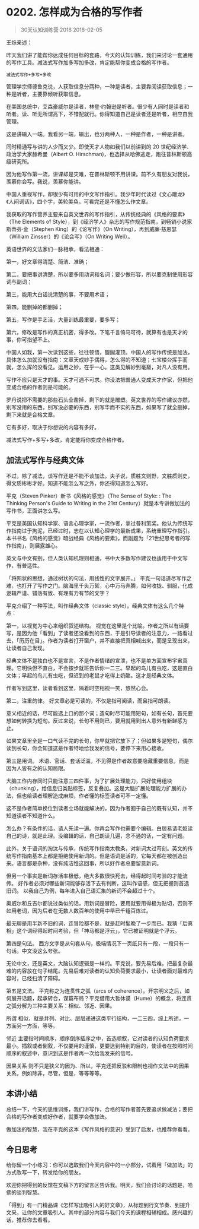 # 0202. 怎样成为合格的写作者
> 30天认知训练营·2018
2018-02-05

王烁亲述：

昨天我们讲了能帮你达成任何目标的套路，今天的认知训练，我们来讨论一套通用的写作工具。减法式写作加多写加多改，肯定能帮你变成合格的写作者。

	减法式写作+多写+多改

管理学宗师德鲁克说，人获取信息分两种，一种是读者，主要靠阅读获取信息；一种是听者，主要靠倾听获取信息。 

在美国总统中，艾森豪威尔是读者，林登·约翰逊是听者。很少有人同时是读者和听者。读、听无所谓高下，不错配就行。你得知道自己是读者还是听者，相应自我管理。

这是讲输入一端。我看另一端，输出，也分两种人，一种是作者，一种是讲者。

同时精通写与讲的人少而又少。即使天才人物如我们以前讲到的 20 世纪经济学、政治学大家赫希曼（Albert O. Hirschman)，也选择从哈佛逃走，跑往普林斯顿高级研究所。

因为他写作第一流，讲课却是灾难，在普林斯顿不用讲课。前不久有朋友对我说，羡慕你会写。我说，羡慕你能讲。

中国人重视写作，却很少有可用的中文写作指引。我少年时代读过《文心雕龙》《人间词话》，四个字，美轮美奂，可看完还是不懂怎么作文章。

我获取的写作营养主要来自英文世界的写作指引，从传统经典的《风格的要素》（The Elements of Style），到《经济学人》杂志的写作规范指南，到畅销小说家斯蒂芬·金（Stephen King）的《论写作》（On Writing），再到威廉·慈恩瑟（William Zinsser）的《论会写》（On Writing Well）。

英语世界的文法家们一脉相承，看法相通：

第一，好文章得清楚、简洁、准确；

第二，要把事讲清楚，所以要多用动词和名词；要少做形容，所以要克制使用形容词与副词；

第三，能用大白话说清楚的事，不要用术语；

第四，能删掉的都删掉；

第五，写作是手艺活，大量训练最重要，要多写；

第六，修改是写作的真正机密，得多改。下笔千言倚马可待，就算有也是天才的事，你可指望不上。

中国人如我，第一次读到这些，往往顿悟，醍醐灌顶。中国人的写作传统是加法，具体怎么加就没有指南：文章天成妙手偶得，怎么得的不知道；七宝楼台挥手而就，怎么挥的没看见。运用之妙，在乎一心。这类见解妙到毫巅，对凡人没有用。

写作不应只是天才的事。天才可遇不可求。你没法把普通人变成天才作家，但把他变成合格的作者则是可能的。

罗丹说把不需要的那些石头全凿掉，剩下的就是雕塑。英文世界的写作建议亦然，别写没用的东西，别写没必要的东西，别写华而不实的东西，如果写了就全删掉，剩下来就是合格文章。

它有多好，取决于你想说的内容有多好。

减法式写作+多写+多改，肯定能将你变成合格作者。

## 加法式写作与经典文体
不过，除了减法，谈写作还是不能不谈加法。夫子说，质胜文则野，文胜质则史，得文质彬彬才好。知道不能怎么写之外，你还得知道怎么写好。

平克（Steven Pinker）新书《风格的感觉》（The Sense of Style: : The Thinking Person's Guide to Writing in the 21st Century）就是本专讲做加法的写作书，正面讲怎么写。

平克是美国认知科学家、语言心理学家，一流作者，拿过普利策奖。他认为传统写作指南过于拘泥，已经过时，志在以认知心理学的最新成果，系统重理写作指引。本书书名《风格的感觉》暗战经典《风格的要素》，而副题为「21世纪思考者的写作指南」，则展露雄心。

英文与中文有别，但人类认知机理则相通，书中大多数写作建议也适用于中文写作，有普适性。

「将网状的思想，通过树状的句法，用线性的文字展开。」 平克一句话道尽写作之难，也打开了写作之门。脑海里千头万絮，心中万马奔腾，如何收拢、驯服，化成逻辑严谨、错落有致、有理有力有节的文字？

平克介绍了一种写法，叫作经典文体（classic style）。经典文体有这么几个特点：

第一，以视觉为中心来组织叙述结构。 视觉在这里是个比喻。作者之所以有话要写，是因为他「看到」了读者还没看到的东西，于是引导读者的注意力，一路看过去，「历历在目」。作者为读者打开窗户，并不直接把真相喊出来，而是呈现出来，让读者自己发现。

经典文体不是独白也不是宣言，不是作者情绪的宣泄，也不是单方面宣布宇宙真理。它明快但不直白，不会按步就班告诉你一二三。早起的鸟儿有虫吃，这是直白文体；早起的鸟儿有虫吃，但迟到的老鼠才吃得上奶酪。这才是经典文体。

作者写到这里，读者看到这里，隔着时空相视一笑，悠然心会。

第二，注重韵律。 好文章必是可读的，不仅是指可阅读，而且指可朗读。

意义相近的话，尽可能选上口的那个词；造句时尽可能用短句，如有长句，首先要想如何转换为短句。反过来说，长句不用则已，要用就用到出人意外有新鲜感为止。

如果文章里全是一口气读不完的长句，你早就把它放下了；但如果多是短句，偶尔读到长句，你会知道这是作者特地给我发的信号，要停下来用心接收。

第三是用词。 术语、官话、套话泛滥，不见得是作者故意要隐藏重要信息，而是因为人皆有之的认知局限。

大脑工作内存同时只能注意三四件事，为了扩展处理能力，只好使用组块（chunking），给信息归类贴标签，反复叠加。这是大脑扩展处理能力扩展的办法，但也给读者理解造成麻烦，作者懂的标签读者可不一定懂。

这不是作者简单换位到读者立场就能解决的，因为作者囿于自己的既有认知，并不知道读者不知道什么。

怎么办？有条件的话，请人先读一遍。你再会写作也需要个编辑。白居易请老妪读自己的诗，就是此理。没编辑的话，自己朗读几遍，念不通的话，一定有问题。

此外，关于语词的淘汰与传承，传统写作指南太教条，对新词太过苛刻。英文的传统写作指南基本上都是拒绝使用新词的。但是语词是活的，它每天都在被创造出来。语言都是杂种，没有纯洁性这回事，所以好作者总要留意新词。

但另一个事实是新词存活率极低，绝大多数很快死去，经得起时间考验的才能流传。 好作者必须对哪些新词能够存活下去有判断，这叫作语感，但无把握则首选旧词。 以我自己为例，每年进入自己语汇集的新词不会超过十个。

奥威尔和丘吉尔都说过类似的话，用新词是冒险，要用就要用得极为贴切，否则不如用老词，因为后者在无数人数百年的使用中早已千锤百炼过。

最无聊是用半新不旧的词，连冒险都不是，就是赶时髦晚了一步而已。我猜「后真相」这个词经得起时间考验，但「神马都是浮云」，它已被证明就是个浮云。

第四是句法。 西方文字是从句套从句，极端情况下一页纸只有一段，一段只有一句话。中文没这么夸张。

无论中文，还是英文，大脑认知逻辑是一样的。平克说，要先易后难，把最复杂最难的内容放在句子结尾。先易后难对读者的认知负荷要求最小，让读者面对最难内容时，已经扫清了障碍。

第五是文法。 平克称之为连贯性之弧（arcs of coherence）。开宗明义之后，如何展开话题，起承转合，谋篇布局？平克借用大哲休谟（Hume）的概念，将连贯之弧分解为三种主要关系：相似、邻近、因果。

所谓 相似，就是并列、对比、层层递进这类平行结构，一二三四，综上所述，一方面另一方面，等等。

邻近 主要指时间顺序，顺序倒序插序之中，首选顺叙，它对读者的认知负荷要求最小。插叙或者倒叙，不仅要用的谨慎，更要达到特别的目的，使读者在按照时间顺序的叙述中，意识到这是作者再一次给我发来的信号。

因果关系 则不只是狭义的因为、所以，平克还把反驳和限制也视作文法中的因果关系，例如除非，尽管，但是，等等等等。

## 本讲小结
总结一下，今天的思维训练，我们讲写作，合格的写作者首先要追求做减法；要把合格的写作者变成好作者，就要学会做加法。

做加法的智慧，我在平克的这本《写作风格的意识》受到了启发，也推荐你看看。

## 今日思考
给你留一个小练习：你可以选取我们今天内容中的一小部分，试着用「做加法」的方式改写一下，转发给你的朋友。

欢迎你把得到的反馈在文稿下方的留言区告诉我。明天，我们会讨论的话题是，哈佛的谈判智慧。

「得到」有一门精品课《怎样写出吸引人的好文章》，从标题到行文节奏、到提升文采，让你的文章吸引人。其中的部分内容与我们今天的课程相辅相成。感兴趣的话，推荐你去看看。


